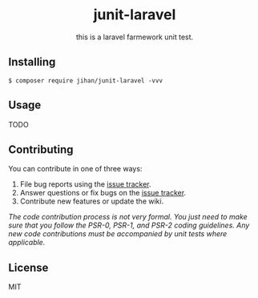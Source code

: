 <h1 align="center"> junit-laravel </h1>

<p align="center"> this is a laravel farmework unit test.</p>


## Installing

```shell
$ composer require jihan/junit-laravel -vvv
```

## Usage

TODO

## Contributing

You can contribute in one of three ways:

1. File bug reports using the [issue tracker](https://github.com/jihan/junit-laravel/issues).
2. Answer questions or fix bugs on the [issue tracker](https://github.com/jihan/junit-laravel/issues).
3. Contribute new features or update the wiki.

_The code contribution process is not very formal. You just need to make sure that you follow the PSR-0, PSR-1, and PSR-2 coding guidelines. Any new code contributions must be accompanied by unit tests where applicable._

## License

MIT